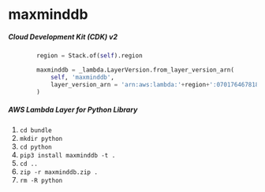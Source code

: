 # maxminddb

##### Cloud Development Kit (CDK) v2

```python
        region = Stack.of(self).region

        maxminddb = _lambda.LayerVersion.from_layer_version_arn(
            self, 'maxminddb',
            layer_version_arn = 'arn:aws:lambda:'+region+':070176467818:layer:maxminddb:3'
        )
```

##### AWS Lambda Layer for Python Library

 1. ```cd bundle```
 2. ```mkdir python```
 3. ```cd python```
 4. ```pip3 install maxminddb -t .```
 5. ```cd ..```
 6. ```zip -r maxminddb.zip .```
 7. ```rm -R python```
 
